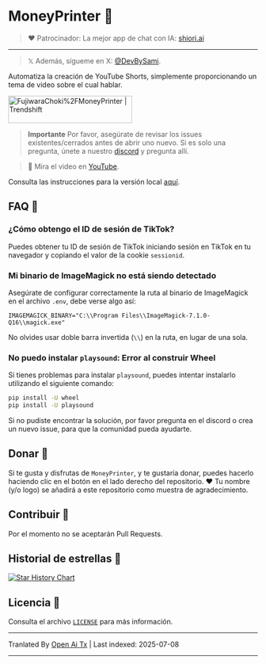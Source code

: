 # MoneyPrinter 💸

> ♥︎ Patrocinador: La mejor app de chat con IA: [shiori.ai](https://www.shiori.ai)
---

> 𝕏 Además, sígueme en X: [@DevBySami](https://x.com/DevBySami).

Automatiza la creación de YouTube Shorts, simplemente proporcionando un tema de video sobre el cual hablar.

<a href="https://trendshift.io/repositories/7545" target="_blank"><img src="https://trendshift.io/api/badge/repositories/7545" alt="FujiwaraChoki%2FMoneyPrinter | Trendshift" style="width: 250px; height: 55px;" width="250" height="55"/></a>

> **Importante** Por favor, asegúrate de revisar los issues existentes/cerrados antes de abrir uno nuevo. Si es solo una pregunta, únete a nuestro [discord](https://dsc.gg/fuji-community) y pregunta allí.

> **🎥** Mira el video en [YouTube](https://youtu.be/mkZsaDA2JnA?si=pNne3MnluRVkWQbE).

Consulta las instrucciones para la versión local [aquí](https://raw.githubusercontent.com/FujiwaraChoki/MoneyPrinter/main/Local.md).

## FAQ 🤔

### ¿Cómo obtengo el ID de sesión de TikTok?

Puedes obtener tu ID de sesión de TikTok iniciando sesión en TikTok en tu navegador y copiando el valor de la cookie `sessionid`.

### Mi binario de ImageMagick no está siendo detectado

Asegúrate de configurar correctamente la ruta al binario de ImageMagick en el archivo `.env`, debe verse algo así:

```env
IMAGEMAGICK_BINARY="C:\\Program Files\\ImageMagick-7.1.0-Q16\\magick.exe"
```

No olvides usar doble barra invertida (`\\`) en la ruta, en lugar de una sola.

### No puedo instalar `playsound`: Error al construir Wheel

Si tienes problemas para instalar `playsound`, puedes intentar instalarlo utilizando el siguiente comando:

```bash
pip install -U wheel
pip install -U playsound
```

Si no pudiste encontrar la solución, por favor pregunta en el discord o crea un nuevo issue, para que la comunidad pueda ayudarte.

## Donar 🎁

Si te gusta y disfrutas de `MoneyPrinter`, y te gustaría donar, puedes hacerlo haciendo clic en el botón en el lado derecho del repositorio. ❤️
Tu nombre (y/o logo) se añadirá a este repositorio como muestra de agradecimiento.

## Contribuir 🤝

Por el momento no se aceptarán Pull Requests.

## Historial de estrellas 🌟

[![Star History Chart](https://api.star-history.com/svg?repos=FujiwaraChoki/MoneyPrinter&type=Date)](https://star-history.com/#FujiwaraChoki/MoneyPrinter&Date)

## Licencia 📝

Consulta el archivo [`LICENSE`](LICENSE) para más información.

---

Tranlated By [Open Ai Tx](https://github.com/OpenAiTx/OpenAiTx) | Last indexed: 2025-07-08

---